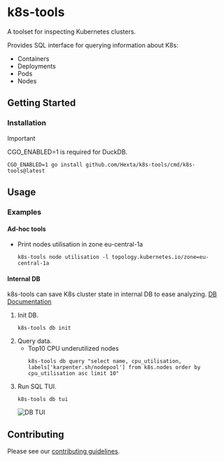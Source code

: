 # k8s-tools

A toolset for inspecting Kubernetes clusters.

Provides SQL interface for querying information about K8s:
* Containers
* Deployments
* Pods
* Nodes

## Getting Started

### Installation

> [!IMPORTANT]
> CGO_ENABLED=1 is required for DuckDB.

```shell
CGO_ENABLED=1 go install github.com/Hexta/k8s-tools/cmd/k8s-tools@latest
```

## Usage

### Examples

#### Ad-hoc tools

* Print nodes utilisation in zone eu-central-1a
    ```shell
    k8s-tools node utilisation -l topology.kubernetes.io/zone=eu-central-1a
    ```

#### Internal DB

k8s-tools can save K8s cluster state in internal DB to ease analyzing.
[DB Documentation](docs/db/index.md)

1. Init DB.
    ```shell
    k8s-tools db init
    ```
2. Query data.
    * Top10 CPU underutilized nodes
      ```shell
      k8s-tools db query "select name, cpu_utilisation, labels['karpenter.sh/nodepool'] from k8s.nodes order by cpu_utilisation asc limit 10"
      ```
3. Run SQL TUI.
    ```shell
    k8s-tools db tui
    ```
   ![DB TUI](docs/db-tui-0.png)

## Contributing

Please see our [contributing guidelines](CONTRIBUTING.md).
